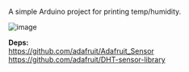 A simple Arduino project for printing temp/humidity.

![image](http://www.circuitbasics.com/wp-content/uploads/2015/10/Arduino-DHT11-Tutorial-4-Pin-DHT11-Wiring-Diagram.png)


**Deps:**  
https://github.com/adafruit/Adafruit_Sensor  
https://github.com/adafruit/DHT-sensor-library
